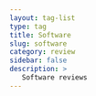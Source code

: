 ```yaml
---
layout: tag-list
type: tag
title: Software
slug: software
category: review
sidebar: false
description: >
   Software reviews
---
```

